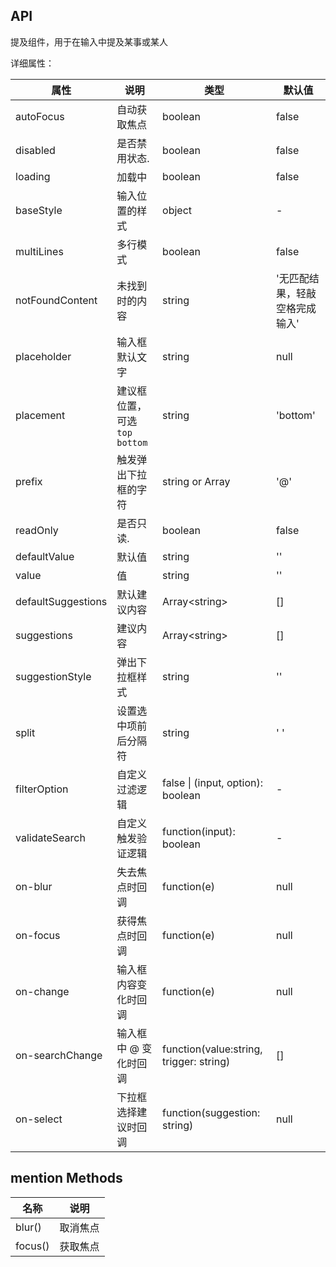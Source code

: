 ## API

提及组件，用于在输入中提及某事或某人

详细属性：

| 属性 | 说明 | 类型 | 默认值 |
| --- | --- | --- | --- |
| autoFocus | 自动获取焦点 | boolean | false | |
| disabled | 是否禁用状态. | boolean | false | |
| loading | 加载中 | boolean | false | - |
| baseStyle | 输入位置的样式 | object | - |
| multiLines | 多行模式 | boolean | false |
| notFoundContent | 未找到时的内容 | string | '无匹配结果，轻敲空格完成输入' |
| placeholder | 输入框默认文字 | string | null |
| placement | 建议框位置，可选 `top` `bottom` | string | 'bottom' |
| prefix | 触发弹出下拉框的字符 | string or Array<string> | '@' |
| readOnly | 是否只读. | boolean | false |
| defaultValue | 默认值 | string | '' | |
| value | 值 | string | '' |
| defaultSuggestions | 默认建议内容 | Array&lt;string> | \[] | |
| suggestions | 建议内容 | Array&lt;string> | \[] |
| suggestionStyle | 弹出下拉框样式 | string | '' |
| split | 设置选中项前后分隔符 | string | ' ' |
| filterOption | 自定义过滤逻辑 | false \| (input, option): boolean | - |
| validateSearch | 自定义触发验证逻辑	 | function(input): boolean | - |
| on-blur | 失去焦点时回调 | function(e) | null |
| on-focus | 获得焦点时回调 | function(e) | null |
| on-change | 输入框内容变化时回调 | function(e) | null |
| on-searchChange | 输入框中 @ 变化时回调 | function(value:string, trigger: string) | \[] |
| on-select | 下拉框选择建议时回调 | function(suggestion: string) | null |

## mention Methods
| 名称 | 说明 |
| --- | --- |
| blur() | 取消焦点 |
| focus() | 获取焦点 |
